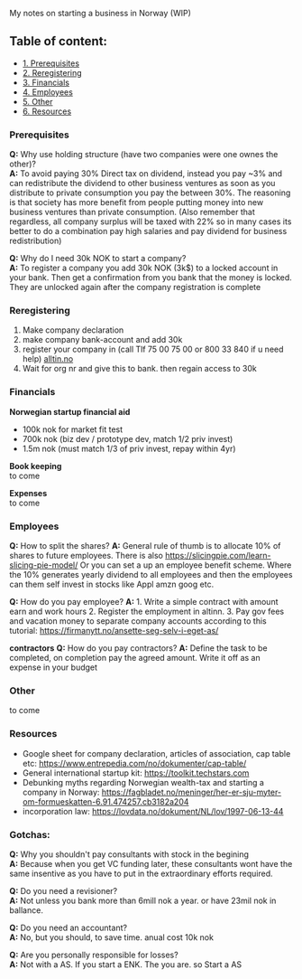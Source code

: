 My notes on starting a business in Norway<!--more--> (WIP)


## Table of content:
- [1. Prerequisites](#Prerequisites)
- [2. Reregistering](#Reregistering)
- [3. Financials](#Financials)
- [4. Employees](#Employees)
- [5. Other](#Other)
- [6. Resources](#Resources)

### Prerequisites
**Q:** Why use holding structure (have two companies were one ownes the other)?  
**A:** To avoid paying 30% Direct tax on dividend, instead you pay ~3% and can redistribute the dividend to other business ventures as soon as you distribute to private consumption you pay the between 30%. The reasoning is that society has more benefit from people putting money into new business ventures than private consumption. (Also remember that regardless, all company surplus will be taxed with 22% so in many cases its better to do a combination pay high salaries and pay dividend for business redistribution)

**Q:** Why do I need 30k NOK to start a company?  
**A:** To register a company you add 30k NOK (3k$) to a locked account in your bank. Then get a confirmation from you bank that the money is locked. They are unlocked again after the company registration is complete

### Reregistering
1. Make company declaration
2. make company bank-account and add 30k
3. register your company in (call Tlf 75 00 75 00 or 800 33 840 if u need help) [alltin.no](https://www.altinn.no/en/forms-overview/bronnoysund-register-centre/stiftelse-av-aksjeselskap/)  
4. Wait for org nr and give this to bank. then regain access to 30k

### Financials
**Norwegian startup financial aid**
- 100k nok for market fit test
- 700k nok (biz dev / prototype dev, match 1/2 priv invest)
- 1.5m nok (must match 1/3 of priv invest, repay within 4yr)

**Book keeping**   
to come  

**Expenses**  
to come  

### Employees
**Q:** How to split the shares?
**A:** General rule of thumb is to allocate 10% of shares to future employees. There is also https://slicingpie.com/learn-slicing-pie-model/ Or you can set a up an employee benefit scheme. Where the 10% generates yearly dividend to all employees and then the employees can them self invest in stocks like Appl amzn goog etc.

**Q:** How do you pay employee?
**A:** 1. Write a simple contract with amount earn and work hours 2. Register the employment in altinn. 3. Pay gov fees and vacation money to separate company accounts according to this tutorial: https://firmanytt.no/ansette-seg-selv-i-eget-as/

**contractors**
**Q:** How do you pay contractors?
**A:** Define the task to be completed, on completion pay the agreed amount. Write it off as an expense in your budget

### Other
to come

### Resources
- Google sheet for company declaration, articles of association, cap table etc: https://www.entrepedia.com/no/dokumenter/cap-table/
- General international startup kit: https://toolkit.techstars.com
- Debunking myths regarding Norwegian wealth-tax and starting a company in Norway: https://fagbladet.no/meninger/her-er-sju-myter-om-formueskatten-6.91.474257.cb3182a204
- incorporation law: https://lovdata.no/dokument/NL/lov/1997-06-13-44

### Gotchas:
**Q:** Why you shouldn't pay consultants with stock in the begining  
**A:** Because when you get VC funding later, these consultants wont have the same insentive as you have to put in the extraordinary efforts required.

**Q:** Do you need a revisioner?  
**A:** Not unless you bank more than 6mill nok a year. or have 23mil nok in ballance.

**Q:** Do you need an accountant?  
**A:** No, but you should, to save time. anual cost 10k nok

**Q:** Are you personally responsible for losses?  
**A:** Not with a AS. If you start a ENK. The you are. so Start a AS
